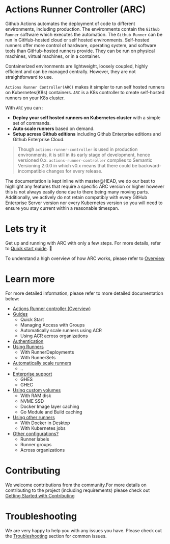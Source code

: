 # Actions Runner Controller (ARC)


Github Actions automates the deployment of code to different environments, including production. The environments contain the `Github Runner` software which executes the automation. The `Github Runner` can be run in GitHub-hosted cloud or self hosted environments. Self-hosted runners offer more control of hardware, operating system, and software tools than GitHub-hosted runners provide. They can be run on physical machines, virtual machines, or  in a container. 

Containerized environments are lightweight, loosely coupled, highly efficient and can be managed centrally. However, they are not straightforward to use. 

`Actions Runner Controller(ARC)` makes it simpler to run self hosted runners on Kubernetes(K8s) containers. `ARC` is a K8s controller to create self-hosted runners on your K8s cluster.

With `ARC` you can : 
- **Deploy your self hosted runners on Kubernetes cluster** with a simple set of commands.
- **Auto scale runners** based on demand.
- **Setup across Github editions** including Github Enterprise editions and Github Enterprise Cloud.
 

> Though `actions-runner-controller` is used in production environments, it is still in its early stage of development, hence versioned 0.x. `actions-runner-controller` complies to Semantic Versioning 2.0.0 in which v0.x means that there could be backward-incompatible changes for every release.

The documentation is kept inline with master@HEAD, we do our best to highlight any features that require a specific ARC version or higher however this is not always easily done due to there being many moving parts. Additionally, we actively do not retain compatibly with every GitHub Enterprise Server version nor every Kubernetes version so you will need to ensure you stay current within a reasonable timespan.


 
# Lets try it

Get up and running with ARC with only a few steps. For more details, refer to [Quick start guide](https://github.com/actions-runner-controller/actions-runner-controller/blob/master/QuickStartGuide.md). 🚀

To understand a high overview of how ARC works, please refer to [Overview](https://github.com/actions-runner-controller/actions-runner-controller/blob/master/Actions-Runner-Controller-Overview.md)



# Learn more
For more detailed information, please refer to more detailed documentation below: 
- [Actions Runner controller (Overview)](https://github.com/actions-runner-controller/actions-runner-controller/blob/master/Actions-Runner-Controller-Overview.md)
- [Guides](https://github.com/actions-runner-controller/actions-runner-controller/blob/master/QuickStartGuide.md)
  - Quick Start
  - Managing Access with Groups
  - Automatically scale runners using ACR
  - Using ACR across organizations
- [Authentication](https://github.com/actions-runner-controller/actions-runner-controller#setting-up-authentication-with-github-api)
- [Using Runners](https://github.com/actions-runner-controller/actions-runner-controller#usage)
  - With RunnerDeployments
  - With RunnerSets
- [Automatically scale runners](https://github.com/actions-runner-controller/actions-runner-controller#autoscaling)
  - ..
- [Enterprise support](https://github.com/actions-runner-controller/actions-runner-controller#github-enterprise-support)
  - GHES
  - GHEC
- [Using custom volumes](https://github.com/actions-runner-controller/actions-runner-controller#custom-volume-mounts)
  - With RAM disk
  - NVME SSD
  - Docker Image layer caching
  - Go Module and Build caching
- [Using other runners](https://github.com/actions-runner-controller/actions-runner-controller#alternative-runners)
  - With Docker in Desktop
  - With Kubernetes jobs
- [Other configurations?](https://github.com/actions-runner-controller/actions-runner-controller#runner-labels)
  - Runner labels
  - Runner groups
  - Across organizations


# Contributing
We welcome contributions from the community.For more details on contributing to the project (including requirements) please check out [Getting Started with Contributing](https://github.com/actions-runner-controller/actions-runner-controller/blob/master/CONTRIBUTING.md)

# Troubleshooting
We are very happy to help you with any issues you have. Please check out the [Troubleshooting](https://github.com/actions-runner-controller/actions-runner-controller/blob/master/TROUBLESHOOTING.md) section for common issues.
